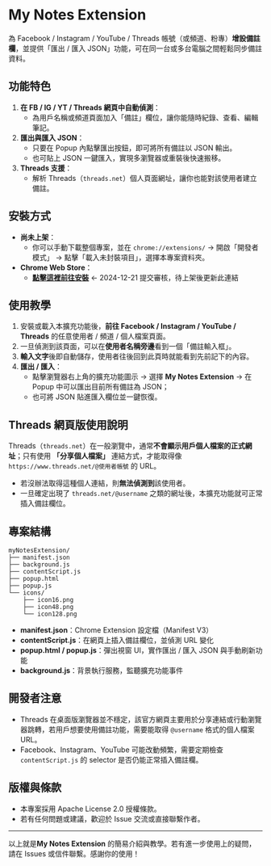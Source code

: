 # My Notes Extension

為 Facebook / Instagram / YouTube / Threads 帳號（或頻道、粉專）**增設備註欄**，並提供「匯出 / 匯入 JSON」功能，可在同一台或多台電腦之間輕鬆同步備註資料。

## 功能特色

1. **在 FB / IG / YT / Threads 網頁中自動偵測**：  
   - 為用戶名稱或頻道頁面加入「備註」欄位，讓你能隨時紀錄、查看、編輯筆記。   
2. **匯出與匯入 JSON**：  
   - 只要在 Popup 內點擊匯出按鈕，即可將所有備註以 JSON 輸出。  
   - 也可貼上 JSON 一鍵匯入，實現多瀏覽器或重裝後快速搬移。  
3. **Threads 支援**：  
   - 解析 Threads（`threads.net`）個人頁面網址，讓你也能對該使用者建立備註。

## 安裝方式

- **尚未上架**：  
  - 你可以手動下載整個專案，並在 `chrome://extensions/` → 開啟「開發者模式」 → 點擊「載入未封裝項目」，選擇本專案資料夾。  
- **Chrome Web Store**：  
  - [**點擊這裡前往安裝**](https://chrome.google.com/webstore/detail/my-notes-extension/njnkpkkcpcfdjjgminnlkfmjegjpojoe)  ← 2024-12-21 提交審核，待上架後更新此連結 

## 使用教學

1. 安裝或載入本擴充功能後，**前往 Facebook / Instagram / YouTube / Threads** 的任意使用者 / 頻道 / 個人檔案頁面。  
2. 一旦偵測到該頁面，可以在**使用者名稱旁邊**看到一個「備註輸入框」。  
3. **輸入文字**後即自動儲存，使用者往後回到此頁時就能看到先前記下的內容。  
4. **匯出 / 匯入**：  
   - 點擊瀏覽器右上角的擴充功能圖示 → 選擇 **My Notes Extension** → 在 Popup 中可以匯出目前所有備註為 JSON；  
   - 也可將 JSON 貼進匯入欄位並一鍵恢復。

## Threads 網頁版使用說明

Threads（`threads.net`）在一般瀏覽中，通常**不會顯示用戶個人檔案的正式網址**；只有使用 **「分享個人檔案」** 連結方式，才能取得像 `https://www.threads.net/@使用者帳號` 的 URL。  
- 若沒辦法取得這種個人連結，則**無法偵測到**該使用者。  
- 一旦確定出現了 `threads.net/@username` 之類的網址後，本擴充功能就可正常插入備註欄位。

## 專案結構

```
myNotesExtension/
├── manifest.json
├── background.js
├── contentScript.js
├── popup.html
├── popup.js
└── icons/
    ├── icon16.png
    ├── icon48.png
    └── icon128.png
```

- **manifest.json**：Chrome Extension 設定檔（Manifest V3）  
- **contentScript.js**：在網頁上插入備註欄位，並偵測 URL 變化  
- **popup.html / popup.js**：彈出視窗 UI，實作匯出 / 匯入 JSON 與手動刷新功能  
- **background.js**：背景執行服務，監聽擴充功能事件  

## 開發者注意

- Threads 在桌面版瀏覽器並不穩定，該官方網頁主要用於分享連結或行動瀏覽器跳轉，若用戶想要使用備註功能，需要能取得 `@username` 格式的個人檔案 URL。  
- Facebook、Instagram、YouTube 可能改動頻繁，需要定期檢查 `contentScript.js` 的 selector 是否仍能正常插入備註欄。  

## 版權與條款

- 本專案採用 Apache License 2.0 授權條款。  
- 若有任何問題或建議，歡迎於 Issue 交流或直接聯繫作者。

---

以上就是**My Notes Extension** 的簡易介紹與教學。若有進一步使用上的疑問，請在 Issues 或信件聯繫。感謝你的使用！